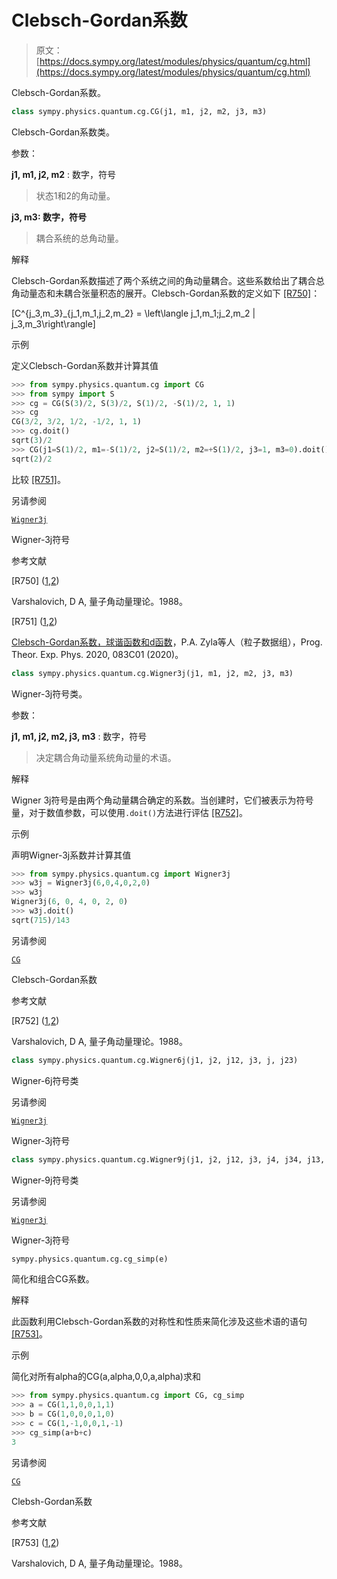 # Clebsch-Gordan系数

> 原文：[https://docs.sympy.org/latest/modules/physics/quantum/cg.html](https://docs.sympy.org/latest/modules/physics/quantum/cg.html)

Clebsch-Gordan系数。

```py
class sympy.physics.quantum.cg.CG(j1, m1, j2, m2, j3, m3)
```

Clebsch-Gordan系数类。

参数：

**j1, m1, j2, m2** : 数字，符号

> 状态1和2的角动量。

**j3, m3: 数字，符号**

> 耦合系统的总角动量。

解释

Clebsch-Gordan系数描述了两个系统之间的角动量耦合。这些系数给出了耦合总角动量态和未耦合张量积态的展开。Clebsch-Gordan系数的定义如下 [[R750]](#r750)：

\[C^{j_3,m_3}_{j_1,m_1,j_2,m_2} = \left\langle j_1,m_1;j_2,m_2 | j_3,m_3\right\rangle\]

示例

定义Clebsch-Gordan系数并计算其值

```py
>>> from sympy.physics.quantum.cg import CG
>>> from sympy import S
>>> cg = CG(S(3)/2, S(3)/2, S(1)/2, -S(1)/2, 1, 1)
>>> cg
CG(3/2, 3/2, 1/2, -1/2, 1, 1)
>>> cg.doit()
sqrt(3)/2
>>> CG(j1=S(1)/2, m1=-S(1)/2, j2=S(1)/2, m2=+S(1)/2, j3=1, m3=0).doit()
sqrt(2)/2 
```

比较 [[R751]](#r751)。

另请参阅

[`Wigner3j`](#sympy.physics.quantum.cg.Wigner3j "sympy.physics.quantum.cg.Wigner3j")

Wigner-3j符号

参考文献

[R750] ([1](#id1),[2](#id3))

Varshalovich, D A, 量子角动量理论。1988。

[R751] ([1](#id2),[2](#id4))

[Clebsch-Gordan系数，球谐函数和d函数](https://pdg.lbl.gov/2020/reviews/rpp2020-rev-clebsch-gordan-coefs.pdf)，P.A. Zyla等人（粒子数据组），Prog. Theor. Exp. Phys. 2020, 083C01 (2020)。

```py
class sympy.physics.quantum.cg.Wigner3j(j1, m1, j2, m2, j3, m3)
```

Wigner-3j符号类。

参数：

**j1, m1, j2, m2, j3, m3** : 数字，符号

> 决定耦合角动量系统角动量的术语。

解释

Wigner 3j符号是由两个角动量耦合确定的系数。当创建时，它们被表示为符号量，对于数值参数，可以使用`.doit()`方法进行评估 [[R752]](#r752)。

示例

声明Wigner-3j系数并计算其值

```py
>>> from sympy.physics.quantum.cg import Wigner3j
>>> w3j = Wigner3j(6,0,4,0,2,0)
>>> w3j
Wigner3j(6, 0, 4, 0, 2, 0)
>>> w3j.doit()
sqrt(715)/143 
```

另请参阅

[`CG`](#sympy.physics.quantum.cg.CG "sympy.physics.quantum.cg.CG")

Clebsch-Gordan系数

参考文献

[R752] ([1](#id5),[2](#id6))

Varshalovich, D A, 量子角动量理论。1988。

```py
class sympy.physics.quantum.cg.Wigner6j(j1, j2, j12, j3, j, j23)
```

Wigner-6j符号类

另请参阅

[`Wigner3j`](#sympy.physics.quantum.cg.Wigner3j "sympy.physics.quantum.cg.Wigner3j")

Wigner-3j符号

```py
class sympy.physics.quantum.cg.Wigner9j(j1, j2, j12, j3, j4, j34, j13, j24, j)
```

Wigner-9j符号类

另请参阅

[`Wigner3j`](#sympy.physics.quantum.cg.Wigner3j "sympy.physics.quantum.cg.Wigner3j")

Wigner-3j符号

```py
sympy.physics.quantum.cg.cg_simp(e)
```

简化和组合CG系数。

解释

此函数利用Clebsch-Gordan系数的对称性和性质来简化涉及这些术语的语句 [[R753]](#r753)。

示例

简化对所有alpha的CG(a,alpha,0,0,a,alpha)求和

```py
>>> from sympy.physics.quantum.cg import CG, cg_simp
>>> a = CG(1,1,0,0,1,1)
>>> b = CG(1,0,0,0,1,0)
>>> c = CG(1,-1,0,0,1,-1)
>>> cg_simp(a+b+c)
3 
```

另请参阅

[`CG`](#sympy.physics.quantum.cg.CG "sympy.physics.quantum.cg.CG")

Clebsh-Gordan系数

参考文献

[R753] ([1](#id7),[2](#id8))

Varshalovich, D A, 量子角动量理论。1988。
